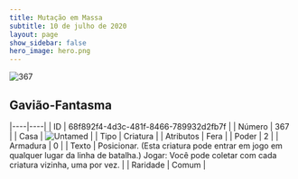 ```yaml
---
title: Mutação em Massa
subtitle: 10 de julho de 2020
layout: page
show_sidebar: false
hero_image: hero.png
---
```


![367](https://cdn.keyforgegame.com/media/card_front/pt/479_367_G2XXP7656XVQ_pt.png)

## Gavião-Fantasma

|----|----|
| ID | 68f892f4-4d3c-481f-8466-789932d2fb7f |
| Número | 367 |
| Casa | ![Untamed](https://archonarcana.com/images/thumb/b/bd/Untamed.png/22px-Untamed.png "Indomados") |
| Tipo | Criatura |
| Atributos | Fera |
| Poder | 2 |
| Armadura | 0 |
| Texto | Posicionar. (Esta criatura pode entrar  em jogo em qualquer lugar da linha  de batalha.) Jogar: Você pode coletar com cada criatura vizinha, uma por vez. |
| Raridade | Comum |
